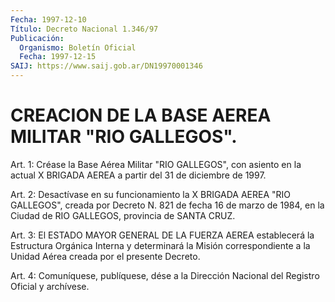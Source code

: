 ```yaml
---
Fecha: 1997-12-10
Título: Decreto Nacional 1.346/97
Publicación:
  Organismo: Boletín Oficial
  Fecha: 1997-12-15
SAIJ: https://www.saij.gob.ar/DN19970001346
---
```

# CREACION DE LA BASE AEREA MILITAR "RIO GALLEGOS".

<a id="1"></a>
Art. 1: Créase la  Base  Aérea  Militar  "RIO  GALLEGOS",  con asiento  en  la actual X BRIGADA AEREA a partir del 31 de diciembre de 1997.

<a id="2"></a>
Art. 2: Desactívase  en  su funcionamiento la X BRIGADA AEREA "RIO GALLEGOS", creada por Decreto N. 821 de fecha 16 de marzo de 1984, en  la  Ciudad  de  RIO  GALLEGOS,  provincia   de  SANTA  CRUZ.

<a id="3"></a>
Art. 3: El ESTADO MAYOR GENERAL DE  LA FUERZA AEREA establecerá la Estructura Orgánica Interna y determinará la Misión correspondiente a la Unidad Aérea creada por el presente Decreto.

<a id="4"></a>
Art. 4: Comuníquese, publíquese, dése a la Dirección  Nacional del Registro Oficial y archívese.